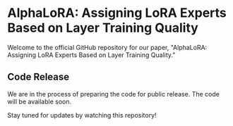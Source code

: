 # AlphaLoRA: Assigning LoRA Experts Based on Layer Training Quality

Welcome to the official GitHub repository for our paper, "AlphaLoRA: Assigning LoRA Experts Based on Layer Training Quality."

## Code Release

We are in the process of preparing the code for public release. The code will be available soon.

Stay tuned for updates by watching this repository!
